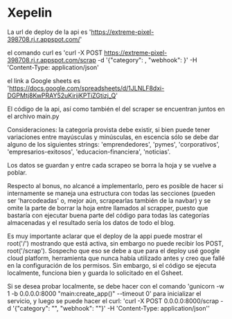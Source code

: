 # Xepelin

La url de deploy de la api es 'https://extreme-pixel-398708.rj.r.appspot.com/'

el comando curl es 'curl -X POST https://extreme-pixel-398708.rj.r.appspot.com/scrap -d '{"category": <categoria>, "webhook": <webhookUrl>}' -H 'Content-Type: application/json'

el link a Google sheets es 'https://docs.google.com/spreadsheets/d/1JLNLF8dxi-DGPMtj8KwPRAY52uKirijKPTiZGtizj_Q'

El código de la api, así como también el del scraper se encuentran juntos en el archivo main.py

Consideraciones: la categoría provista debe existir, si bien puede tener variaciones entre mayúsculas y minúsculas, en escencia sólo se debe dar alguno de los siguientes strings: 'emprendedores', 'pymes', 'corporativos', 'empresarios-exitosos', 'educacion-financiera', 'noticias'.

Los datos se guardan y entre cada scrapeo se borra la hoja y se vuelve a poblar.

Respecto al bonus, no alcancé a implementarlo, pero es posible de hacer si internamente se maneja una estructura con todas las secciones (pueden ser 'harcodeadas' o, mejor aún, scrapearlas también de la navbar) y se omite la parte de borrar la hoja entre llamados al scrapper, puesto que bastaría con ejecutar buena parte del código  para todas las categorías almacenadas y el resultado sería los datos de todo el blog.

Es muy importante aclarar que el deploy de la appi puede mostrar el root('/') mostrando que está activa, sin embargo no puede recibir los POST, root('/scrap'). Sospecho que eso se debe a que para el deploy usé google cloud platform, herramienta que nunca había utilizado antes y creo que fallé en la configuración de los permisos. Sin embargo, si el código se ejecuta localmente, funciona bien y guarda lo solicitado en el Gsheet. 

Si se desea probar localmente, se debe hacer con el comando 'gunicorn -w 1 -b 0.0.0.0:8000 "main:create_app()" --timeout 0' para inicializar el servicio, y luego se puede hacer el curl: 'curl -X POST 0.0.0.0:8000/scrap -d '{"category": "<categoria>", "webhook": "<webhook>"}' -H 'Content-Type: application/json''

